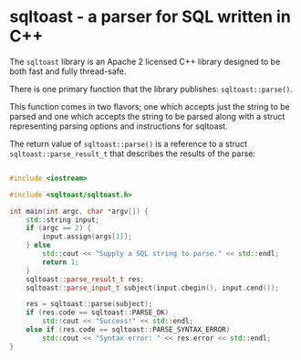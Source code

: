 # sqltoast - a parser for SQL written in C++

The `sqltoast` library is an Apache 2 licensed C++ library designed to be both
fast and fully thread-safe.

There is one primary function that the library publishes: ``sqltoast::parse()``.

This function comes in two flavors; one which accepts just the string to be
parsed and one which accepts the string to be parsed along with a struct
representing parsing options and instructions for sqltoast.

The return value of ``sqltoast::parse()`` is a reference to a struct
`sqltoast::parse_result_t` that describes the results of the parse:

```c++

#include <iostream>

#include <sqltoast/sqltoast.h>

int main(int argc, char *argv[]) {
    std::string input;
    if (argc == 2) {
        input.assign(args[1]);
    } else
        std::cout << "Supply a SQL string to parse." << std::endl;
        return 1;
    }
    sqltoast::parse_result_t res;
    sqltoast::parse_input_t subject(input.cbegin(), input.cend());

    res = sqltoast::parse(subject);
    if (res.code == sqltoast::PARSE_OK)
        std::cout << "Success!" << std::endl;
    else if (res.code == sqltoast::PARSE_SYNTAX_ERROR)
        std::cout << "Syntax error: " << res.error << std::endl;
}
```
